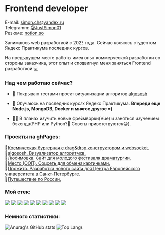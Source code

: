 # Frontend developer
E-mail: <a href="mailto:simon.ch@yandex.ru">simon.ch@yandex.ru</a>  
Telegramm: <a href="https://t.me/JustSimon01">@JustSimon01</a>  
Резюме: <a href="https://careful-wasp-426.notion.site/a90f3ddb7aeb4f909d1931182600b810">notion.so</a>  
<p>Занимаюсь web разработкой с 2022 года. Сейчас являюсь студентом Яндекс Практикума последних курсов.</p>
<p>На предыдущем месте работы имел опыт коммерческой разработки со стороны заказчика, этот опыт и сподвигнул меня заняться Frontend разработкой 💻</p>

### Над чем работаю сейчас?
- 🔭 Покрываю тестами проект визуализации алгоритов [algososh](https://github.com/JustSimon01/algososh)

- 🌱 Обучаюсь на последних курсах Яндекс Практикума. **Впереди еще Node.js, MongoDB, Docker и многое другое =)**

- 👨‍💻 В планах изучить новые фреймворки(Vue) и заняться изучением бэкенда(PHP или Python?🤔 Советы приветствуются😀).
### Проекты на ghPages:
 📌<a href="https://justsimon01.github.io/Stellar-burgers/">Космическая бургерная с drag&drop конструктором и websocket.</a>  
 📌<a href="https://justsimon01.github.io/algososh/">algososh. Визуализатор алгоритмов.</a>  
 📌<a href="https://justsimon01.github.io/lubimovka-project/">Любимовка. Сайт для молодого фестиваля драматургии.</a>  
 📌<a href="https://justsimon01.github.io/mesto-project-oop/">Место (ООП). Соцсеть для обмена картинками.</a>  
 📌<a href="https://justsimon01.github.io/Prozito/">Прожито. Разработка нового сайта для Центра Европейского университета в Санкт-Петербурге.</a>  
 📌<a href="https://justsimon01.github.io/russian-travel/">Путешествие по России.</a> 

### Мой стек:
<p align="left">
  <img src="https://img.shields.io/badge/Javascript-323232?style=for-the-badge&logo=javascript&logoColor=yellow" />
  <img src="https://img.shields.io/badge/Typescript-323232?style=for-the-badge&logo=typescript&logoColor=blue" />
  <img src="https://img.shields.io/badge/React-323232?style=for-the-badge&logo=react&logoColor=61DAFB" />
  <img src="https://img.shields.io/badge/redux-323232?style=for-the-badge&logo=redux&logoColor=764ABC" />
  <img src="https://img.shields.io/badge/React router-323232?style=for-the-badge&logo=react router&logoColor=CA4245" />
  <img src="https://img.shields.io/badge/HTML5-323232?style=for-the-badge&logo=html5&logoColor=E34F26" />
  <img src="https://img.shields.io/badge/CSS3-323232?style=for-the-badge&logo=css3&logoColor=1572B6" />
  <img src="https://img.shields.io/badge/SASS-323232?style=for-the-badge&logo=sass&logoColor=CC6699" />
  <img src="https://img.shields.io/badge/Webpack-323232?style=for-the-badge&logo=webpack&logoColor=8DD6F9" />
  <img src="https://img.shields.io/badge/Figma-323232?style=for-the-badge&logo=figma&logoColor=F24E1E" />
</p>

### Немного статистики:
![Anurag's GitHub stats](https://github-readme-stats-sigma-five.vercel.app/api?username=JustSimon01&show_icons=true&theme=darcula&hide=issues&rank_icon=github)
![Top Langs](https://github-readme-stats-sigma-five.vercel.app/api/top-langs/?username=JustSimon01&layout=compact&theme=darcula)
